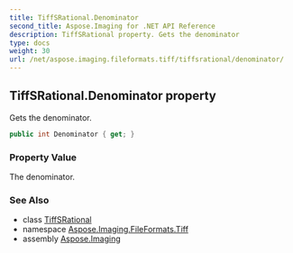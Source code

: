 ```yaml
---
title: TiffSRational.Denominator
second_title: Aspose.Imaging for .NET API Reference
description: TiffSRational property. Gets the denominator
type: docs
weight: 30
url: /net/aspose.imaging.fileformats.tiff/tiffsrational/denominator/
---
```

## TiffSRational.Denominator property

Gets the denominator.

```csharp
public int Denominator { get; }
```

### Property Value

The denominator.

### See Also

* class [TiffSRational](../)
* namespace [Aspose.Imaging.FileFormats.Tiff](../../tiffsrational/)
* assembly [Aspose.Imaging](../../../)


